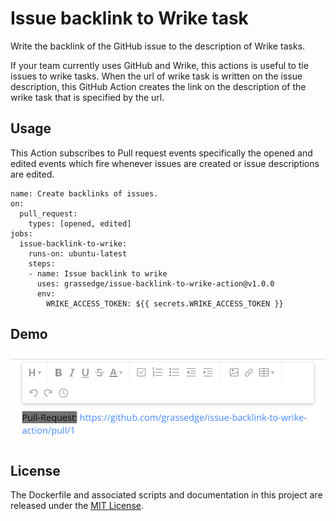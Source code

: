 # Issue backlink to Wrike task

Write the backlink of the GitHub issue to the description of Wrike tasks.

If your team currently uses GitHub and Wrike, this actions is useful to tie issues to wrike tasks.
When the url of wrike task is written on the issue description,
this GitHub Action creates the link on the description of the wrike task that is specified by the url.

## Usage

This Action subscribes to Pull request events specifically the opened and edited events which fire whenever issues are created or issue descriptions are edited.

```workflow
name: Create backlinks of issues.
on:
  pull_request:
    types: [opened, edited]
jobs:
  issue-backlink-to-wrike:
    runs-on: ubuntu-latest
    steps:
    - name: Issue backlink to wrike
      uses: grassedge/issue-backlink-to-wrike-action@v1.0.0
      env:
        WRIKE_ACCESS_TOKEN: ${{ secrets.WRIKE_ACCESS_TOKEN }}
```

## Demo

![example](docs/images/example.png)

## License

The Dockerfile and associated scripts and documentation in this project are released under the [MIT License](LICENSE).
